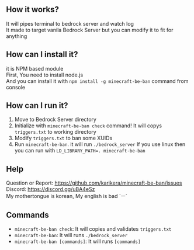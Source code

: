 
## How it works?
It will pipes terminal to bedrock server and watch log  
It made to target vanila Bedrock Server but you can modify it to fit for anything  

## How can I install it?
it is NPM based module  
First, You need to install node.js  
And you can install it with `npm install -g minecraft-be-ban` command from console

## How can I run it?
1. Move to Bedrock Server directory
2. Initialize with `minecraft-be-ban check` command!
    It will copys `triggers.txt` to working directory
3. Modify `triggers.txt` to ban some XUIDs
4. Run `minecraft-be-ban`. it will run `./bedrock_server`
    If you use linux then you can run with `LD_LIBRARY_PATH=. minecraft-be-ban`

## Help
Question or Report: https://github.com/karikera/minecraft-be-ban/issues  
Discord: https://discord.gg/uBA4eSz  
My mothertongue is korean, My english is bad ´ㅡ`  

## Commands
* `minecraft-be-ban check`: It will copies and validates `triggers.txt`
* `minecraft-be-ban`: It will runs `./bedrock_server`
* `minecraft-be-ban [commands]`: It will runs `[commands]`
